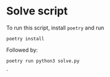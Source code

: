 # Solve script

To run this script, install `poetry` and run

```
poetry install
```

Followed by: 
```
poetry run python3 solve.py
```
`
